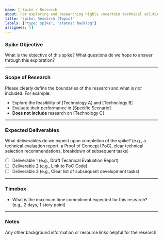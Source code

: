 ```yaml
---
name: 🔬 Spike / Research
about: For exploring and researching highly uncertain technical solutions.
title: "spike: Research [Topic]"
labels: ["type: spike", "status: backlog"]
assignees: []
---
```


### Spike Objective
What is the objective of this spike? What questions do we hope to answer through this exploration?

---

### Scope of Research
Please clearly define the boundaries of the research and what is *not* included. For example:
- Explore the feasibility of [Technology A] and [Technology B]
- Evaluate their performance in [Specific Scenario]
- **Does not include** research on [Technology C]

---

### Expected Deliverables
What deliverables do we expect upon completion of the spike? (e.g., a technical evaluation report, a Proof of Concept (PoC), clear technical selection recommendations, breakdown of subsequent tasks)
- [ ] Deliverable 1 (e.g., Draft Technical Evaluation Report)
- [ ] Deliverable 2 (e.g., Link to PoC Code)
- [ ] Deliverable 3 (e.g., Clear list of subsequent development tasks)

---

### Timebox
- What is the maximum time commitment expected for this research? (e.g., 2 days, 1 story point)

---

### Notes
Any other background information or resource links helpful for the research.
